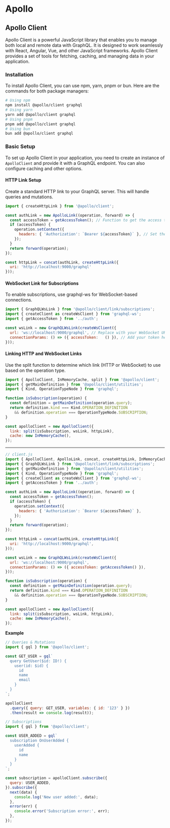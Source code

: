 # Apollo

## Apollo Client
Apollo Client is a powerful JavaScript library that enables you to manage both local and remote data with GraphQL. It is designed to work seamlessly with React, Angular, Vue, and other JavaScript frameworks. Apollo Client provides a set of tools for fetching, caching, and managing data in your application.

### Installation
To install Apollo Client, you can use npm, yarn, pnpm or bun. Here are the commands for both package managers:

```bash
# Using npm
npm install @apollo/client graphql
# Using yarn
yarn add @apollo/client graphql
# Using pnpm
pnpm add @apollo/client graphql
# Using bun
bun add @apollo/client graphql
```
### Basic Setup
To set up Apollo Client in your application, you need to create an instance of `ApolloClient` and provide it with a GraphQL endpoint. You can also configure caching and other options.

#### HTTP Link Setup
Create a standard HTTP link to your GraphQL server. This will handle queries and mutations.

```javascript
import { createHttpLink } from '@apollo/client';

const authLink = new ApolloLink((operation, forward) => {
  const accessToken = getAccessToken(); // Function to get the access token
  if (accessToken) {
    operation.setContext({
      headers: { 'Authorization': `Bearer ${accessToken}` }, // Set the authorization header
    });
  }
  return forward(operation);
});

const httpLink = concat(authLink, createHttpLink({
  uri: 'http://localhost:9000/graphql'
}));
```
#### WebSocket Link for Subscriptions
To enable subscriptions, use graphql-ws for WebSocket-based connections.

```javascript
import { GraphQLWsLink } from '@apollo/client/link/subscriptions';
import { createClient as createWsClient } from 'graphql-ws';
import { getAccessToken } from '../auth';

const wsLink = new GraphQLWsLink(createWsClient({
  url: 'ws://localhost:9000/graphql', // Replace with your WebSocket URL
  connectionParams: () => ({ accessToken:   () }), // Add your token here
}));
```

#### Linking HTTP and WebSocket Links

Use the split function to determine which link (HTTP or WebSocket) to use based on the operation type.

```javascript
import { ApolloClient, InMemoryCache, split } from '@apollo/client';
import { getMainDefinition } from '@apollo/client/utilities';
import { Kind, OperationTypeNode } from 'graphql';

function isSubscription(operation) {
  const definition = getMainDefinition(operation.query);
  return definition.kind === Kind.OPERATION_DEFINITION
    && definition.operation === OperationTypeNode.SUBSCRIPTION;
}

const apolloClient = new ApolloClient({
  link: split(isSubscription, wsLink, httpLink),
  cache: new InMemoryCache(),
});
```

---

```javascript
// client.js
import { ApolloClient, ApolloLink, concat, createHttpLink, InMemoryCache, split } from '@apollo/client';
import { GraphQLWsLink } from '@apollo/client/link/subscriptions';
import { getMainDefinition } from '@apollo/client/utilities';
import { Kind, OperationTypeNode } from 'graphql';
import { createClient as createWsClient } from 'graphql-ws';
import { getAccessToken } from '../auth';

const authLink = new ApolloLink((operation, forward) => {
  const accessToken = getAccessToken();
  if (accessToken) {
    operation.setContext({
      headers: { 'Authorization': `Bearer ${accessToken}` },
    });
  }
  return forward(operation);
});

const httpLink = concat(authLink, createHttpLink({
  uri: 'http://localhost:9000/graphql',
}));

const wsLink = new GraphQLWsLink(createWsClient({
  url: 'ws://localhost:9000/graphql',
  connectionParams: () => ({ accessToken: getAccessToken() }),
}));

function isSubscription(operation) {
  const definition = getMainDefinition(operation.query);
  return definition.kind === Kind.OPERATION_DEFINITION
    && definition.operation === OperationTypeNode.SUBSCRIPTION;
}

const apolloClient = new ApolloClient({
  link: split(isSubscription, wsLink, httpLink),
  cache: new InMemoryCache(),
});
```

**Example**

```javascript
// Queries & Mutations
import { gql } from '@apollo/client';

const GET_USER = gql`
  query GetUser($id: ID!) {
    user(id: $id) {
      id
      name
      email
    }
  }
`;

apolloClient
  .query({ query: GET_USER, variables: { id: '123' } })
  .then(result => console.log(result));
```
```javascript
// Subscriptions
import { gql } from '@apollo/client';

const USER_ADDED = gql`
  subscription OnUserAdded {
    userAdded {
      id
      name
    }
  }
`;

const subscription = apolloClient.subscribe({
  query: USER_ADDED,
}).subscribe({
  next(data) {
    console.log('New user added:', data);
  },
  error(err) {
    console.error('Subscription error:', err);
  },
});
```

